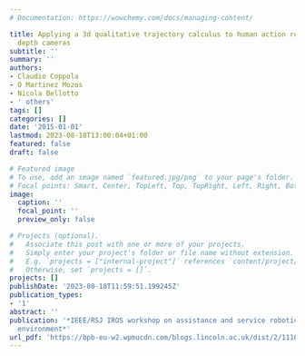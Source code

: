 ```yaml
---
# Documentation: https://wowchemy.com/docs/managing-content/

title: Applying a 3d qualitative trajectory calculus to human action recognition using
  depth cameras
subtitle: ''
summary: ''
authors:
- Claudio Coppola
- O Martinez Mozos
- Nicola Bellotto
- ' others'
tags: []
categories: []
date: '2015-01-01'
lastmod: 2023-08-18T13:00:04+01:00
featured: false
draft: false

# Featured image
# To use, add an image named `featured.jpg/png` to your page's folder.
# Focal points: Smart, Center, TopLeft, Top, TopRight, Left, Right, BottomLeft, Bottom, BottomRight.
image:
  caption: ''
  focal_point: ''
  preview_only: false

# Projects (optional).
#   Associate this post with one or more of your projects.
#   Simply enter your project's folder or file name without extension.
#   E.g. `projects = ["internal-project"]` references `content/project/deep-learning/index.md`.
#   Otherwise, set `projects = []`.
projects: []
publishDate: '2023-08-18T11:59:51.199245Z'
publication_types:
- '1'
abstract: ''
publication: '*IEEE/RSJ IROS workshop on assistance and service robotics in a human
  environment*'
url_pdf: 'https://bpb-eu-w2.wpmucdn.com/blogs.lincoln.ac.uk/dist/2/1110/files/2020/06/Coppola2015.pdf'
---
```

